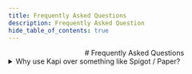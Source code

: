 ```yaml
---
title: Frequently Asked Questions
description: Frequently Asked Question
hide_table_of_contents: true
---
```


<div style={{ width: '50%', margin: '0 auto' }}>

<div align="center">
# Frequently Asked Questions
</div>

<details>
<summary>
Why use Kapi over something like Spigot / Paper?
</summary>
As a longtime user of the Spigot API, I became frustrated with how minimal it is. Even basic tasks required too much boilerplate, and every time I started a new project, I found myself copy pasting the same utility functions over and over again.

I built Kapi to solve this problem by offering a "batteries included" framework that simplifies plugin development, allowing you to build both simple and complex plugins with ease.

</details>

</div>

